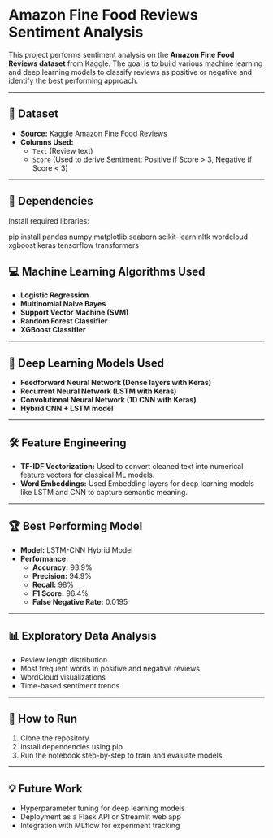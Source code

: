 # Amazon Fine Food Reviews Sentiment Analysis

This project performs sentiment analysis on the **Amazon Fine Food Reviews dataset** from Kaggle. The goal is to build various machine learning and deep learning models to classify reviews as positive or negative and identify the best performing approach.

---

## 📁 **Dataset**

- **Source:** [Kaggle Amazon Fine Food Reviews](https://www.kaggle.com/code/robikscube/sentiment-analysis-python-youtube-tutorial/input)
- **Columns Used:**  
  - `Text` (Review text)  
  - `Score` (Used to derive Sentiment: Positive if Score > 3, Negative if Score < 3)

---

## 🔧 **Dependencies**

Install required libraries:

pip install pandas numpy matplotlib seaborn scikit-learn nltk wordcloud xgboost keras tensorflow transformers

## 💻 **Machine Learning Algorithms Used**

- **Logistic Regression**
- **Multinomial Naive Bayes**
- **Support Vector Machine (SVM)**
- **Random Forest Classifier**
- **XGBoost Classifier**

---

## 🤖 Deep Learning Models Used

- **Feedforward Neural Network (Dense layers with Keras)**
- **Recurrent Neural Network (LSTM with Keras)**
- **Convolutional Neural Network (1D CNN with Keras)**
- **Hybrid CNN + LSTM model**
---

## 🛠️ Feature Engineering

- **TF-IDF Vectorization:** Used to convert cleaned text into numerical feature vectors for classical ML models.
- **Word Embeddings:** Used Embedding layers for deep learning models like LSTM and CNN to capture semantic meaning.

---

## 🏆 Best Performing Model

- **Model:** LSTM-CNN Hybrid Model
- **Performance:**
  - **Accuracy:** 93.9%
  - **Precision:** 94.9%
  - **Recall:** 98%
  - **F1 Score:** 96.4%
  - **False Negative Rate:** 0.0195


---

## 📊 Exploratory Data Analysis

- Review length distribution
- Most frequent words in positive and negative reviews
- WordCloud visualizations
- Time-based sentiment trends

---

## 🚀 How to Run

1. Clone the repository
2. Install dependencies using pip
3. Run the notebook step-by-step to train and evaluate models

---

## 💡 Future Work

- Hyperparameter tuning for deep learning models
- Deployment as a Flask API or Streamlit web app
- Integration with MLflow for experiment tracking
